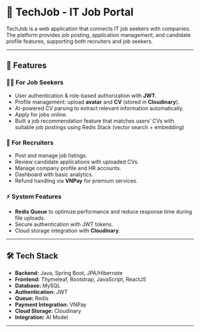 # 💼 TechJob - IT Job Portal

TechJob is a web application that connects IT job seekers with companies.  
The platform provides job posting, application management, and candidate profile features, supporting both recruiters and job seekers.

---

## 🚀 Features

### 👩‍💻 For Job Seekers
- User authentication & role-based authorization with **JWT**.
- Profile management: upload **avatar** and **CV** (stored in **Cloudinary**).
- AI-powered CV parsing to extract relevant information automatically.
- Apply for jobs online.
- Built a job recommendation feature that matches users’ CVs with suitable job postings using Redis Stack (vector search + embedding)

### 🏢 For Recruiters
- Post and manage job listings.
- Review candidate applications with uploaded CVs.
- Manage company profile and HR accounts.
- Dashboard with basic analytics.
- Refund handling via **VNPay** for premium services.

### ⚡ System Features
- **Redis Queue** to optimize performance and reduce response time during file uploads.
- Secure authentication with JWT tokens.
- Cloud storage integration with **Cloudinary**.

---

## 🛠️ Tech Stack

- **Backend:** Java, Spring Boot, JPA/Hibernate  
- **Frontend:** Thymeleaf, Bootstrap, JavaScript, ReactJS 
- **Database:** MySQL  
- **Authentication:** JWT  
- **Queue:** Redis  
- **Payment Integration:** VNPay  
- **Cloud Storage:** Cloudinary  
- **Integration:** AI Model

---
